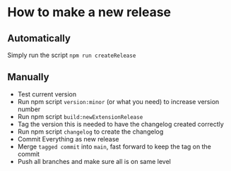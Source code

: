 # How to make a new release

## Automatically

Simply run the script `npm run createRelease`

## Manually

* Test current version
* Run npm script `version:minor` (or what you need) to increase version number
* Run npm script `build:newExtensionRelease`
* Tag the version this is needed to have the changelog created correctly
* Run npm script `changelog` to create the changelog
* Commit Everything as new release
* Merge `tagged commit` into `main`, fast forward to keep the tag on the commit
* Push all branches and make sure all is on same level
